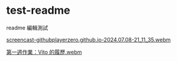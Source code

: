 # test-readme
readme 編輯測試

[screencast-githubplayerzero.github.io-2024.07.08-21_11_35.webm](https://github.com/GitHubPlayerZero/test-readme/assets/65072506/c114f493-9fc9-4610-baee-19e387ba7365)

[第一週作業：Vito 的履歷.webm](https://github.com/GitHubPlayerZero/test-readme/assets/65072506/87bf2fb7-341b-4dc2-b4c0-a48ad453fb6e=400)
